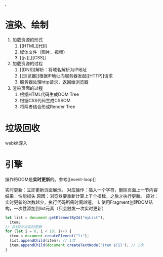 , 

# 渲染、绘制
1. 加载资源的形式
	1. [[HTML]]代码
	2. 媒体文件（图片、视频）
	3. [[js]],[[CSS]] 
2. 加载资源的过程
	1. [[DNS]]解析：将域名解析为IP地址
	2. [[浏览器]]根据IP地址向服务器发起[[HTTP]]请求
	3. 服务器处理http请求，返回给浏览器
3. 渲染页面的过程
	1. 根据HTML代码生成DOM Tree
	2. 根据CSS代码生成CSSOM
	3. 将两者结合形成Render Tree
# 垃圾回收
webkit深入
# 引擎

操作符DOM是**实时更新**的。参考[[event-loop]] 

实时更新：立即更新页面展示。
对应操作：插入一个字符，删除页面上一节内容
结果：性能损失
原因：浏览器要重新计算上千个指标，之后才执行更新。
应对：实时更新的次数越少，执行代码所需时间越短。
	1. 使用Fragment创建DOM结构，一次性添加到list元素（只会触发一次实时更新）
```js
let list = document.getElementById("myList"),
  item;
// 执行20次实时更新
for (let i = 0; i < 10; i++) {
  item = document.createElement("li");
  list.appendChild(item); // 1次
  item.appendChild(document.createTextNode('Item ${i}'); // 1次
}
```